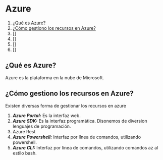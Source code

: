 # Azure  

1. [¿Qué es Azure?](#faq1)
2. [¿Cómo gestiono los recursos en Azure?](#faq2)
3. []
4. []
5. []
6. []




## ¿Qué es Azure?

Azure es la plataforma en la nube de Microsoft.

## <a name="#faq2">¿Cómo gestiono los recursos en Azure?</a>

Existen diversas forma de gestionar los recursos en azure
1. ***Azure Portal:*** Es la interfaz web.
2. ***Azure SDK:*** Es la interfaz programática. Disonemos de diversion lenguajes de programación.
3. Azure Rest
4. ***Azure Powershell:*** Interfaz por línea de comandos, utilizando powershell.
5. ***Azure CLI:*** Interfaz por línea de comandos, utilizando comandos az al estilo bash.

